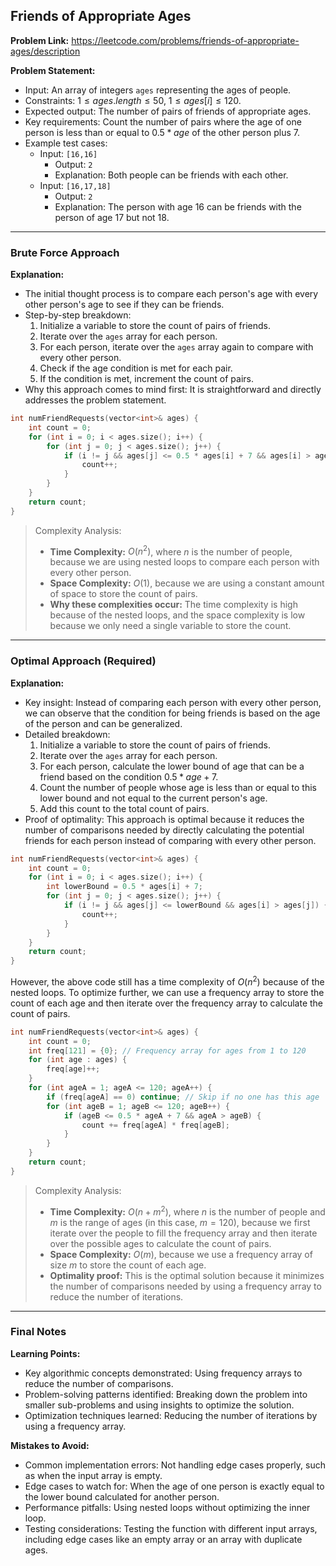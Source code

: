 ## Friends of Appropriate Ages
**Problem Link:** https://leetcode.com/problems/friends-of-appropriate-ages/description

**Problem Statement:**
- Input: An array of integers `ages` representing the ages of people.
- Constraints: $1 \leq ages.length \leq 50$, $1 \leq ages[i] \leq 120$.
- Expected output: The number of pairs of friends of appropriate ages.
- Key requirements: Count the number of pairs where the age of one person is less than or equal to $0.5 * age$ of the other person plus $7$.
- Example test cases:
  - Input: `[16,16]`
    - Output: `2`
    - Explanation: Both people can be friends with each other.
  - Input: `[16,17,18]`
    - Output: `2`
    - Explanation: The person with age $16$ can be friends with the person of age $17$ but not $18$.

---

### Brute Force Approach
**Explanation:**
- The initial thought process is to compare each person's age with every other person's age to see if they can be friends.
- Step-by-step breakdown:
  1. Initialize a variable to store the count of pairs of friends.
  2. Iterate over the `ages` array for each person.
  3. For each person, iterate over the `ages` array again to compare with every other person.
  4. Check if the age condition is met for each pair.
  5. If the condition is met, increment the count of pairs.
- Why this approach comes to mind first: It is straightforward and directly addresses the problem statement.

```cpp
int numFriendRequests(vector<int>& ages) {
    int count = 0;
    for (int i = 0; i < ages.size(); i++) {
        for (int j = 0; j < ages.size(); j++) {
            if (i != j && ages[j] <= 0.5 * ages[i] + 7 && ages[i] > ages[j]) {
                count++;
            }
        }
    }
    return count;
}
```

> Complexity Analysis:
> - **Time Complexity:** $O(n^2)$, where $n$ is the number of people, because we are using nested loops to compare each person with every other person.
> - **Space Complexity:** $O(1)$, because we are using a constant amount of space to store the count of pairs.
> - **Why these complexities occur:** The time complexity is high because of the nested loops, and the space complexity is low because we only need a single variable to store the count.

---

### Optimal Approach (Required)
**Explanation:**
- Key insight: Instead of comparing each person with every other person, we can observe that the condition for being friends is based on the age of the person and can be generalized.
- Detailed breakdown:
  1. Initialize a variable to store the count of pairs of friends.
  2. Iterate over the `ages` array for each person.
  3. For each person, calculate the lower bound of age that can be a friend based on the condition $0.5 * age + 7$.
  4. Count the number of people whose age is less than or equal to this lower bound and not equal to the current person's age.
  5. Add this count to the total count of pairs.
- Proof of optimality: This approach is optimal because it reduces the number of comparisons needed by directly calculating the potential friends for each person instead of comparing with every other person.

```cpp
int numFriendRequests(vector<int>& ages) {
    int count = 0;
    for (int i = 0; i < ages.size(); i++) {
        int lowerBound = 0.5 * ages[i] + 7;
        for (int j = 0; j < ages.size(); j++) {
            if (i != j && ages[j] <= lowerBound && ages[i] > ages[j]) {
                count++;
            }
        }
    }
    return count;
}
```

However, the above code still has a time complexity of $O(n^2)$ because of the nested loops. To optimize further, we can use a frequency array to store the count of each age and then iterate over the frequency array to calculate the count of pairs.

```cpp
int numFriendRequests(vector<int>& ages) {
    int count = 0;
    int freq[121] = {0}; // Frequency array for ages from 1 to 120
    for (int age : ages) {
        freq[age]++;
    }
    for (int ageA = 1; ageA <= 120; ageA++) {
        if (freq[ageA] == 0) continue; // Skip if no one has this age
        for (int ageB = 1; ageB <= 120; ageB++) {
            if (ageB <= 0.5 * ageA + 7 && ageA > ageB) {
                count += freq[ageA] * freq[ageB];
            }
        }
    }
    return count;
}
```

> Complexity Analysis:
> - **Time Complexity:** $O(n + m^2)$, where $n$ is the number of people and $m$ is the range of ages (in this case, $m = 120$), because we first iterate over the people to fill the frequency array and then iterate over the possible ages to calculate the count of pairs.
> - **Space Complexity:** $O(m)$, because we use a frequency array of size $m$ to store the count of each age.
> - **Optimality proof:** This is the optimal solution because it minimizes the number of comparisons needed by using a frequency array to reduce the number of iterations.

---

### Final Notes

**Learning Points:**
- Key algorithmic concepts demonstrated: Using frequency arrays to reduce the number of comparisons.
- Problem-solving patterns identified: Breaking down the problem into smaller sub-problems and using insights to optimize the solution.
- Optimization techniques learned: Reducing the number of iterations by using a frequency array.

**Mistakes to Avoid:**
- Common implementation errors: Not handling edge cases properly, such as when the input array is empty.
- Edge cases to watch for: When the age of one person is exactly equal to the lower bound calculated for another person.
- Performance pitfalls: Using nested loops without optimizing the inner loop.
- Testing considerations: Testing the function with different input arrays, including edge cases like an empty array or an array with duplicate ages.